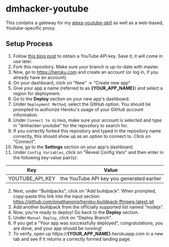 # dmhacker-youtube

This contains a gateway for my [alexa-youtube-skill](https://github.com/dmhacker/alexa-youtube-skill) as well as a web-based, Youtube-specific proxy.

## Setup Process

1. Follow [this blog post](https://elfsight.com/blog/2016/12/how-to-get-youtube-api-key-tutorial/) to obtain a YouTube API key. Save it; it will come in use later.
2. Fork this repository. Make sure your branch is up-to-date with master.
3. Now, go to https://heroku.com and create an account (or log in, if you already have an account).
4. On your dashboard, click on "New" -> "Create new app"
5. Give your app a name (referred to as __{YOUR_APP_NAME}__) and select a region for deployment.
6. Go to the __Deploy__ section on your new app's dashboard.
  1. Under `Deployment Method`, select the GitHub option. You should be prompted to authorize Heroku's usage of your GitHub account information.
  2. Under `Connect to GitHub`, make sure your account is selected and type in "dmhacker-youtube" for the repository to search for.
  3. If you correctly forked this repository and typed in the repository name correctly, this should show up as an option to connect to. Click on "Connect".
7. Now, go to the __Settings__ section on your app's dashboard.
  1. Under `Config Variables`, click on "Reveal Config Vars" and then enter in the following key-value pair(s):

  | Key                  | Value                                                                 |
  | -------------------- | --------------------------------------------------------------------- |
  | YOUTUBE_API_KEY      | the YouTube API key you generated earlier                             |

  2. Next, under "Buildpacks", click on "Add buildpack". When prompted, copy-paste this link into the input section: https://github.com/jonathanong/heroku-buildpack-ffmpeg-latest.git
  3. Add another buildpack from the officially supported list named "nodejs".
8. Now, you're ready to deploy! Go back to the __Deploy__ section.
  1. Under `Manual Deploy`, click on "Deploy Branch".
9. If you get a "Your app was successfully deployed", congratulations, you are done, and your app should be running!
10. To verify, open up https://__{YOUR_APP_NAME}__.herokuapp.com in a new tab and see if it returns a correctly formed landing page.
